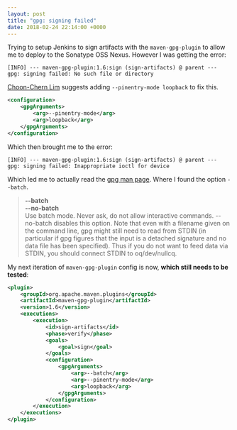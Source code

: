 ```yaml
---
layout: post
title: "gpg: signing failed"
date: 2018-02-24 22:14:00 +0000
---
```

Trying to setup Jenkins to sign artifacts with the `maven-gpg-plugin` to allow me to deploy to the Sonatype OSS Nexus. However I was getting the error:

```
[INFO] --- maven-gpg-plugin:1.6:sign (sign-artifacts) @ parent ---
gpg: signing failed: No such file or directory
```

[Choon-Chern Lim](https://myshittycode.com/2017/08/07/maven-gpg-plugin-prevent-signing-prompt-or-gpg-signing-failed-no-such-file-or-directory-error/) suggests adding `--pinentry-mode loopback` to fix this.

```xml
<configuration>
    <gpgArguments>
        <arg>--pinentry-mode</arg>
        <arg>loopback</arg>
    </gpgArguments>
</configuration>
```

Which then brought me to the error:

```
[INFO] --- maven-gpg-plugin:1.6:sign (sign-artifacts) @ parent ---
gpg: signing failed: Inappropriate ioctl for device
```

Which led me to actually read the [gpg man page](https://linux.die.net/man/1/gpg2).
Where I found the option `--batch`.

> **--batch**  
> **--no-batch**  
> Use batch mode. Never ask, do not allow interactive commands. --no-batch disables this option. Note that even with a filename given on the command line, gpg might still need to read from STDIN (in particular if gpg figures that the input is a detached signature and no data file has been specified). Thus if you do not want to feed data via STDIN, you should connect STDIN to oq/dev/nullcq.

My next iteration of `maven-gpg-plugin` config is now, **which still needs to be tested**:

```xml
<plugin>
    <groupId>org.apache.maven.plugins</groupId>
    <artifactId>maven-gpg-plugin</artifactId>
    <version>1.6</version>
    <executions>
        <execution>
            <id>sign-artifacts</id>
            <phase>verify</phase>
            <goals>
                <goal>sign</goal>
            </goals>
            <configuration>
                <gpgArguments>
                    <arg>--batch</arg>
                    <arg>--pinentry-mode</arg>
                    <arg>loopback</arg>
                </gpgArguments>
            </configuration>
        </execution>
    </executions>
</plugin>
```
